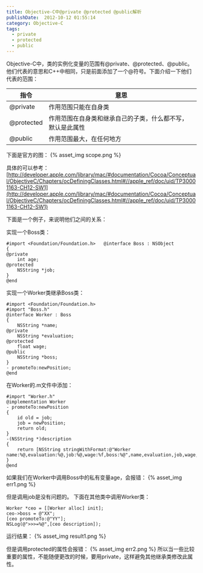 ```yaml
---
title: Objective-C中@private @protected @public解析
publishDate:  2012-10-12 01:55:14
category: Objective-C
tags:
  - private
  - protected
  - public
---
```


Objective-C中，类的实例化变量的范围有@private、@protected、@public。他们代表的意思和C++中相同，只是前面添加了一个@符号。下面介绍一下他们代表的范围：

|指令|意思|
|---|----|
|@private|作用范围只能在自身类|
|@protected|作用范围在自身类和继承自己的子类，什么都不写，默认是此属性|
|@public|作用范围最大，在任何地方|

下面是官方的图：
{% asset_img scope.png %}

具体的可以参考：[http://developer.apple.com/library/mac/#documentation/Cocoa/Conceptual/ObjectiveC/Chapters/ocDefiningClasses.html#//apple_ref/doc/uid/TP30001163-CH12-SW1](http://developer.apple.com/library/mac/#documentation/Cocoa/Conceptual/ObjectiveC/Chapters/ocDefiningClasses.html#//apple_ref/doc/uid/TP30001163-CH12-SW1)

<!-- more -->

下面是一个例子，来说明他们之间的关系：

实现一个Boss类：
```objc
#import <Foundation/Foundation.h>   @interface Boss : NSObject 
{ 
@private 
    int age; 
@protected 
    NSString *job; 
} 
@end
```

实现一个Worker类继承Boss类：
```objc
#import <Foundation/Foundation.h> 
#import "Boss.h" 
@interface Worker : Boss 
{ 
    NSString *name; 
@private 
    NSString *evaluation; 
@protected 
    float wage; 
@public 
    NSString *boss; 
} 
- promoteTo:newPosition; 
@end
```

在Worker的.m文件中添加：
```objc
#import "Worker.h"   
@implementation Worker 
- promoteTo:newPosition 
{ 
    id old = job; 
    job = newPosition; 
    return old; 
} 
-(NSString *)description 
{ 
    return [NSString stringWithFormat:@"Worker name:%@,evaluation:%@,job:%@,wage:%f,boss:%@",name,evaluation,job,wage,boss]; 
} 
@end
```

如果我们在Worker中调用Boss中的私有变量age，会报错：
{% asset_img err1.png %}

但是调用job是没有问题的。
下面在其他类中调用Worker类：
```objc
Worker *ceo = [[Worker alloc] init]; 
ceo->boss = @"XX"; 
[ceo promoteTo:@"YY"]; 
NSLog(@">>>=%@",[ceo description]);
```

运行结果：
{% asset_img result1.png %}

但是调用protected的属性会报错：
{% asset_img err2.png %}
所以当一些比较重要的属性，不能随便更改的时候，要用private，这样避免其他继承类修改此属性。